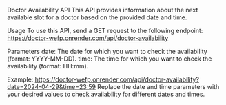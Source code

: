 Doctor Availability API
This API provides information about the next available slot for a doctor based on the provided date and time.


Usage
To use this API, send a GET request to the following endpoint:
https://doctor-wefp.onrender.com/api/doctor-availability


Parameters
date: The date for which you want to check the availability (format: YYYY-MM-DD).
time: The time for which you want to check the availability (format: HH:mm).

Example:
https://doctor-wefp.onrender.com/api/doctor-availability?date=2024-04-29&time=23:59
Replace the date and time parameters with your desired values to check availability for different dates and times.

